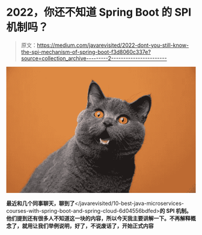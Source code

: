 # 2022，你还不知道 Spring Boot 的 SPI 机制吗？

> 原文：<https://medium.com/javarevisited/2022-dont-you-still-know-the-spi-mechanism-of-spring-boot-f3d8060c337e?source=collection_archive---------2----------------------->

![](img/105e1d4ace85fef85695f1961d33802b.png)

**最近和几个同事聊天，聊到了**</javarevisited/10-best-java-microservices-courses-with-spring-boot-and-spring-cloud-6d04556bdfed>****的 SPI 机制。他们提到还有很多人不知道这一块的内容，所以今天我主要讲解一下。不再解释概念了，就用让我们举例说明，好了，不说废话了，开始正式内容****